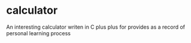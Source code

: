calculator
==========

An interesting calculator writen in C plus plus for provides as a record of personal learning process
